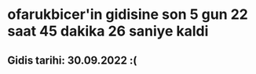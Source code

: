 # ofarukbicer'in gidisine son 5 gun 22 saat 45 dakika 26 saniye kaldi

## Gidis tarihi: 30.09.2022 :(